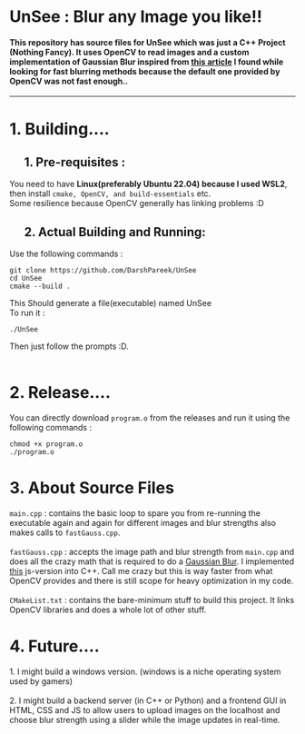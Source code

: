 <h1>UnSee : Blur any Image you like!!</h1>
<h4>This repository has source files for UnSee which was just a C++ Project (Nothing Fancy). It uses OpenCV to read images and a custom implementation of Gaussian Blur inspired from <a href = "https://blog.ivank.net/fastest-gaussian-blur.html">this article</a> I found while looking for fast blurring methods because the default one provided by OpenCV was not fast enough..</h4>
<hr>
<h1>1. Building....</h1>
<h2>&emsp; 1. Pre-requisites :</h2>
<div>You need to have <b>Linux(preferably Ubuntu 22.04) because I used WSL2</b>, then install  <code>cmake, OpenCV, and build-essentials</code> etc.</div>
<div>Some resilience because OpenCV generally has linking problems :D</div>
<h2>&emsp; 2. Actual Building and Running:</h2>
<div>Use the following commands : </div>
<pre>
<code>git clone https://github.com/DarshPareek/UnSee <br>cd UnSee <br>cmake --build .</code>
</pre>
<div>This Should generate a file(executable) named UnSee <br> To run it :</div>
<pre><code>./UnSee</code></pre>
<div>Then just follow the prompts :D.</div>
<br>
<h1>2. Release....</h1>
<div>You can directly download <code>program.o</code> from the releases and run it using the following commands : </div>
<pre><code>chmod +x program.o<br>./program.o</code></pre>
<h1>3. About Source Files </h1>
<div><code>main.cpp</code> : contains the basic loop to spare you from re-running the executable again and again for different images and blur strengths also makes calls to <code>fastGauss.cpp</code>.<br><br><code>fastGauss.cpp</code> : accepts the image path and blur strength from <code>main.cpp</code> and does all the crazy math that is required to do a <a href = "https://en.wikipedia.org/wiki/Gaussian_blur">Gaussian Blur</a>. I implemented <a href = "https://blog.ivank.net/fastest-gaussian-blur.html">this</a> js-version into C++. Call me crazy but this is way faster from what OpenCV provides and there is still scope for heavy optimization in my code.<br><br><code>CMakeList.txt</code> : contains the bare-minimum stuff to build this project. It links OpenCV libraries and does a whole lot of other stuff.</div>

<h1>4. Future....</h1>
<div>1. I might build a windows version. (windows is a niche operating system used by gamers)<br><br>
2. I might build a backend server (in C++ or Python) and a frontend GUI in HTML, CSS and JS to allow users to upload images on the localhost and choose blur strength using a slider while the image updates in real-time.</div>
